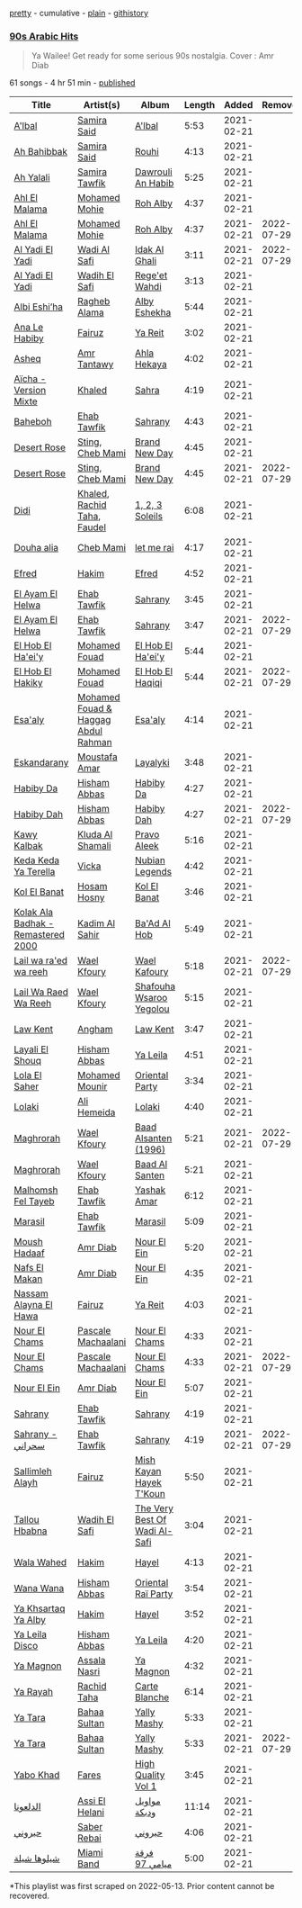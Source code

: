 [pretty](/playlists/pretty/37i9dQZF1DXaHuo0R6jTxZ.md) - cumulative - [plain](/playlists/plain/37i9dQZF1DXaHuo0R6jTxZ) - [githistory](https://github.githistory.xyz/mackorone/spotify-playlist-archive/blob/main/playlists/plain/37i9dQZF1DXaHuo0R6jTxZ)

### [90s Arabic Hits](https://open.spotify.com/playlist/37i9dQZF1DXaHuo0R6jTxZ)

> Ya Wailee! Get ready for some serious 90s nostalgia\. Cover : Amr Diab

61 songs - 4 hr 51 min - [published](https://open.spotify.com/playlist/4zHl19xHxCLRqQv5npYejX)

| Title | Artist(s) | Album | Length | Added | Removed |
|---|---|---|---|---|---|
| [A'lbal](https://open.spotify.com/track/6HwrjWRXfzSV4fKiaDOYU5) | [Samira Said](https://open.spotify.com/artist/5zHWEsVHtXWQRxPqwJdUYD) | [A'lbal](https://open.spotify.com/album/3pDNPqfo5RZHTFU5Rdw2r0) | 5:53 | 2021-02-21 |  |
| [Ah Bahibbak](https://open.spotify.com/track/4ZOwcp2U8eyz5SlOddYzIc) | [Samira Said](https://open.spotify.com/artist/5zHWEsVHtXWQRxPqwJdUYD) | [Rouhi](https://open.spotify.com/album/4qcW7uuWQxP5ueJBgXOBnr) | 4:13 | 2021-02-21 |  |
| [Ah Yalali](https://open.spotify.com/track/2IBd5hETkThd4TNKx49uoS) | [Samira Tawfik](https://open.spotify.com/artist/0Kj6hBtl4FIOs9AJOB6Yd3) | [Dawrouli An Habib](https://open.spotify.com/album/1PQ2uPvUobUfgwOedPBHFv) | 5:25 | 2021-02-21 |  |
| [Ahl El Malama](https://open.spotify.com/track/5ROxylabINxB4l9Y6vxaBt) | [Mohamed Mohie](https://open.spotify.com/artist/0kx1MvP6InHp52v64yCRx4) | [Roh Alby](https://open.spotify.com/album/09iSw6kGLKGL65mTxXUHp9) | 4:37 | 2021-02-21 |  |
| [Ahl El Malama](https://open.spotify.com/track/2YdUrPVlTpYnulFE6p5Svq) | [Mohamed Mohie](https://open.spotify.com/artist/0kx1MvP6InHp52v64yCRx4) | [Roh Alby](https://open.spotify.com/album/49bjvVv25Lp7SGu1YOZg5x) | 4:37 | 2021-02-21 | 2022-07-29 |
| [Al Yadi El Yadi](https://open.spotify.com/track/5pQdsTQ9AqO7azscRia6o4) | [Wadi Al Safi](https://open.spotify.com/artist/1ERFuXEJSygocfY6ZoMOW8) | [Idak Al Ghali](https://open.spotify.com/album/0YHvvPItIxdV4AIqwEncn0) | 3:11 | 2021-02-21 | 2022-07-29 |
| [Al Yadi El Yadi](https://open.spotify.com/track/5hiKdaRmjW8fIGECdVnFfe) | [Wadih El Safi](https://open.spotify.com/artist/3f4YDbTkTN4DzVFodIBS8Z) | [Rege'et Wahdi](https://open.spotify.com/album/6I8DNMW2zCWzt0JM2lSOzx) | 3:13 | 2021-02-21 |  |
| [Albi Eshi’ha](https://open.spotify.com/track/4xSukcHWU8LrtWSTjOInpM) | [Ragheb Alama](https://open.spotify.com/artist/6uOgBVYHvqTGAQ5iVHDVT7) | [Alby Eshekha](https://open.spotify.com/album/75u5u50zTx0gw9RwVtwt90) | 5:44 | 2021-02-21 |  |
| [Ana Le Habiby](https://open.spotify.com/track/7cjCNwAwKNjgxfjt1TzK4e) | [Fairuz](https://open.spotify.com/artist/0dwFxqYkvZLSA6U6XfQcDV) | [Ya Reit](https://open.spotify.com/album/10Vt1wAg974t1k5A8Z1jwp) | 3:02 | 2021-02-21 |  |
| [Asheq](https://open.spotify.com/track/2oru5RAnipKp3ABLrZodNM) | [Amr Tantawy](https://open.spotify.com/artist/3CGtuA8TxzMGjJ3BSyPII3) | [Ahla Hekaya](https://open.spotify.com/album/0UEaqW4PgIau35th1V7Ahv) | 4:02 | 2021-02-21 |  |
| [Aïcha \- Version Mixte](https://open.spotify.com/track/59TEwguuXqdtjUrdG5trEa) | [Khaled](https://open.spotify.com/artist/28ztjHIXceRRntmTUfnmUX) | [Sahra](https://open.spotify.com/album/0XID5D29qdqciKjMBsySwH) | 4:19 | 2021-02-21 |  |
| [Baheboh](https://open.spotify.com/track/2UuStUhhyOOOXISDgn0lMp) | [Ehab Tawfik](https://open.spotify.com/artist/7AuBGlcUaHok37yr6u963C) | [Sahrany](https://open.spotify.com/album/7lSz0EJJ5fAABoP7CVIPN5) | 4:43 | 2021-02-21 |  |
| [Desert Rose](https://open.spotify.com/track/4WhyHQ2BXi2VU1iaFbF6jv) | [Sting](https://open.spotify.com/artist/0Ty63ceoRnnJKVEYP0VQpk), [Cheb Mami](https://open.spotify.com/artist/6vZXamchcIOKzC1c3Elp4J) | [Brand New Day](https://open.spotify.com/album/1r6NoADkFvVSpyFnJjcuLe) | 4:45 | 2021-02-21 |  |
| [Desert Rose](https://open.spotify.com/track/3zYufmyv6HOuiHn1eMR6Ja) | [Sting](https://open.spotify.com/artist/0Ty63ceoRnnJKVEYP0VQpk), [Cheb Mami](https://open.spotify.com/artist/6vZXamchcIOKzC1c3Elp4J) | [Brand New Day](https://open.spotify.com/album/2lKs5704qlvP9V9muKZwqY) | 4:45 | 2021-02-21 | 2022-07-29 |
| [Didi](https://open.spotify.com/track/39GNZAuUKTvX1sSEfMUKGf) | [Khaled](https://open.spotify.com/artist/28ztjHIXceRRntmTUfnmUX), [Rachid Taha](https://open.spotify.com/artist/2URqJkDiySO0FRiAUq75FV), [Faudel](https://open.spotify.com/artist/3z7JrEEE9McrDXpYigPncZ) | [1, 2, 3 Soleils](https://open.spotify.com/album/6z2xalLZtysIZqpQJNkRUO) | 6:08 | 2021-02-21 |  |
| [Douha alia](https://open.spotify.com/track/2iz9jESHTKPur1zuTzJkru) | [Cheb Mami](https://open.spotify.com/artist/6vZXamchcIOKzC1c3Elp4J) | [let me rai](https://open.spotify.com/album/2ZjDMSjs84eCv6SVGvxExW) | 4:17 | 2021-02-21 |  |
| [Efred](https://open.spotify.com/track/2G9gFbESJG8K8PmrPrxBDI) | [Hakim](https://open.spotify.com/artist/1xCRJ0XrcQKEkjk50ILWbt) | [Efred](https://open.spotify.com/album/65MdcRzosUdJ58PtZWBqCI) | 4:52 | 2021-02-21 |  |
| [El Ayam El Helwa](https://open.spotify.com/track/2tVmbxRx2W0SN3OVXZfIGL) | [Ehab Tawfik](https://open.spotify.com/artist/7AuBGlcUaHok37yr6u963C) | [Sahrany](https://open.spotify.com/album/5uHM1w5ArPnv1foKaRqoiI) | 3:45 | 2021-02-21 |  |
| [El Ayam El Helwa](https://open.spotify.com/track/0SgNysKe6HDmTTI2WgI0oi) | [Ehab Tawfik](https://open.spotify.com/artist/7AuBGlcUaHok37yr6u963C) | [Sahrany](https://open.spotify.com/album/7lSz0EJJ5fAABoP7CVIPN5) | 3:47 | 2021-02-21 | 2022-07-29 |
| [El Hob El Ha'ei'y](https://open.spotify.com/track/3hQT53VbsScHcmOgZZs9I7) | [Mohamed Fouad](https://open.spotify.com/artist/4FzNAmPr13nex81xINu16D) | [El Hob El Ha'ei'y](https://open.spotify.com/album/1rBP7yd7cCeXPrH2CveD75) | 5:44 | 2021-02-21 |  |
| [El Hob El Hakiky](https://open.spotify.com/track/1M5rc5fRPuFPZsHEV08VLU) | [Mohamed Fouad](https://open.spotify.com/artist/4FzNAmPr13nex81xINu16D) | [El Hob El Haqiqi](https://open.spotify.com/album/6QU7hiHOoaWfpFGEDX9Ix6) | 5:44 | 2021-02-21 | 2022-07-29 |
| [Esa'aly](https://open.spotify.com/track/2BDA9qmy0Kp47nCsWWIy8O) | [Mohamed Fouad & Haggag Abdul Rahman](https://open.spotify.com/artist/2C6nBdNa0zhNWDYGtBNh6U) | [Esa'aly](https://open.spotify.com/album/08Xmbnzwl0qmaui4ystYRJ) | 4:14 | 2021-02-21 |  |
| [Eskandarany](https://open.spotify.com/track/7ASLjRJBMltLFRyDKmOdbo) | [Moustafa Amar](https://open.spotify.com/artist/138TnQ2OZ2ObFHOjKASDvC) | [Layalyki](https://open.spotify.com/album/4GrJfxi95PEpCKmi2WVZGq) | 3:48 | 2021-02-21 |  |
| [Habiby Da](https://open.spotify.com/track/5N0w2n2B3OzvBZv4WjcVyA) | [Hisham Abbas](https://open.spotify.com/artist/6OQ7sfN0G1E2pZMhYW9wjG) | [Habiby Da](https://open.spotify.com/album/4L55wqHzJVwxNDHSqapcEt) | 4:27 | 2021-02-21 |  |
| [Habiby Dah](https://open.spotify.com/track/42cnSk5u3sahzRWArTpetn) | [Hisham Abbas](https://open.spotify.com/artist/6OQ7sfN0G1E2pZMhYW9wjG) | [Habiby Dah](https://open.spotify.com/album/57HScw4eUediqybWkFEyTF) | 4:27 | 2021-02-21 | 2022-07-29 |
| [Kawy Kalbak](https://open.spotify.com/track/2OfdMNtqeQGSatCj5GEDUQ) | [Kluda Al Shamali](https://open.spotify.com/artist/12g0lOWG7yLlcKXXCxgKui) | [Pravo Aleek](https://open.spotify.com/album/3oX428wVuCAVUVTnLjrFVB) | 5:16 | 2021-02-21 |  |
| [Keda Keda Ya Terella](https://open.spotify.com/track/3wlbAd9KLt8UcaZk0Vq5XB) | [Vicka](https://open.spotify.com/artist/1DvYjKqpI2Y3xP0hsqt29n) | [Nubian Legends](https://open.spotify.com/album/2tkQvpsJdhTkF11z83PPuf) | 4:42 | 2021-02-21 |  |
| [Kol El Banat](https://open.spotify.com/track/7vkAPKkPueYzvKlZwkdRg3) | [Hosam Hosny](https://open.spotify.com/artist/5JKkcTkbVqPtw616ndmpGf) | [Kol El Banat](https://open.spotify.com/album/4oES7O54cJB2yjBXR94xhq) | 3:46 | 2021-02-21 |  |
| [Kolak Ala Badhak \- Remastered 2000](https://open.spotify.com/track/2sFFcde1ToI6DVCzvWwePM) | [Kadim Al Sahir](https://open.spotify.com/artist/5FXMkwsloHI5c05GIkWpuK) | [Ba'Ad Al Hob](https://open.spotify.com/album/2Ro807NACs4StaffbQUd8A) | 5:49 | 2021-02-21 |  |
| [Lail wa ra'ed wa reeh](https://open.spotify.com/track/3LYAlpFX0rhj6Qjk2XypDo) | [Wael Kfoury](https://open.spotify.com/artist/09A6IffSw0t8L8sfuOCVws) | [Wael Kafoury](https://open.spotify.com/album/4HDHX4mw0rAgcFEgcYWCSN) | 5:18 | 2021-02-21 | 2022-07-29 |
| [Lail Wa Raed Wa Reeh](https://open.spotify.com/track/0J49Oq7Y8O4CSbdZeEVSBT) | [Wael Kfoury](https://open.spotify.com/artist/09A6IffSw0t8L8sfuOCVws) | [Shafouha Wsaroo Yegolou](https://open.spotify.com/album/6EXBTvB64hbk2R6jtFiaVu) | 5:15 | 2021-02-21 |  |
| [Law Kent](https://open.spotify.com/track/65iXruEgoZEcCThhLWAmgU) | [Angham](https://open.spotify.com/artist/0IiR4LJwslf6HBSdk9W3Dg) | [Law Kent](https://open.spotify.com/album/7p1TAYfTv8WNTOuBz9LQXc) | 3:47 | 2021-02-21 |  |
| [Layali El Shouq](https://open.spotify.com/track/1qQzDpRp5r54W6qdCWW0VX) | [Hisham Abbas](https://open.spotify.com/artist/6OQ7sfN0G1E2pZMhYW9wjG) | [Ya Leila](https://open.spotify.com/album/651XwngqHNHNhwEsvOUL10) | 4:51 | 2021-02-21 |  |
| [Lola El Saher](https://open.spotify.com/track/5r7SAP3IBS6QlAiAaXAVJe) | [Mohamed Mounir](https://open.spotify.com/artist/6hPNpOLunxxpXVwi696pYl) | [Oriental Party](https://open.spotify.com/album/1SsqOs7d7QpS3kpuzj6IjX) | 3:34 | 2021-02-21 |  |
| [Lolaki](https://open.spotify.com/track/3U3Mg8TxGphsn6xOXGHyQl) | [Ali Hemeida](https://open.spotify.com/artist/3sJXlwYQKVSrx9BJj0o9Af) | [Lolaki](https://open.spotify.com/album/5lysbcklI2aaHzhUqPULow) | 4:40 | 2021-02-21 |  |
| [Maghrorah](https://open.spotify.com/track/0S7giBP11RxHzCAmT6Tmmi) | [Wael Kfoury](https://open.spotify.com/artist/09A6IffSw0t8L8sfuOCVws) | [Baad Alsanten \(1996\)](https://open.spotify.com/album/6dfE01af5alHgjjbepEQIA) | 5:21 | 2021-02-21 | 2022-07-29 |
| [Maghrorah](https://open.spotify.com/track/3GjTCj3ca0XlIVs6wGyWwD) | [Wael Kfoury](https://open.spotify.com/artist/09A6IffSw0t8L8sfuOCVws) | [Baad Al Santen](https://open.spotify.com/album/6XuB4Rlnkf3V0bIlaLyCVd) | 5:21 | 2021-02-21 |  |
| [Malhomsh Fel Tayeb](https://open.spotify.com/track/6amGvLtCwPRzsXvra8toV8) | [Ehab Tawfik](https://open.spotify.com/artist/7AuBGlcUaHok37yr6u963C) | [Yashak Amar](https://open.spotify.com/album/0TiLIrZnWWOfbQekPaINIi) | 6:12 | 2021-02-21 |  |
| [Marasil](https://open.spotify.com/track/3HwYcquGa3CkKV5ysbCz9l) | [Ehab Tawfik](https://open.spotify.com/artist/7AuBGlcUaHok37yr6u963C) | [Marasil](https://open.spotify.com/album/66jInZF8WwjMbWn2nuFZss) | 5:09 | 2021-02-21 |  |
| [Moush Hadaaf](https://open.spotify.com/track/3pozehDmGhW7KSCbYbDW6j) | [Amr Diab](https://open.spotify.com/artist/5abSRg0xN1NV3gLbuvX24M) | [Nour El Ein](https://open.spotify.com/album/3qZ0kZ8d3F8EpvEyx0yemA) | 5:20 | 2021-02-21 |  |
| [Nafs El Makan](https://open.spotify.com/track/2XPnzYLx2hLHVLz6REezsr) | [Amr Diab](https://open.spotify.com/artist/5abSRg0xN1NV3gLbuvX24M) | [Nour El Ein](https://open.spotify.com/album/3qZ0kZ8d3F8EpvEyx0yemA) | 4:35 | 2021-02-21 |  |
| [Nassam Alayna El Hawa](https://open.spotify.com/track/4d7DrWvGPobIFPRi84gjm0) | [Fairuz](https://open.spotify.com/artist/0dwFxqYkvZLSA6U6XfQcDV) | [Ya Reit](https://open.spotify.com/album/10Vt1wAg974t1k5A8Z1jwp) | 4:03 | 2021-02-21 |  |
| [Nour El Chams](https://open.spotify.com/track/6aza2wOUMcyM46Jx4aFHeH) | [Pascale Machaalani](https://open.spotify.com/artist/4BwpexsYvb32ZgJJsR9jP9) | [Nour El Chams](https://open.spotify.com/album/6eugJv6YMD7lrYasmyOWOf) | 4:33 | 2021-02-21 |  |
| [Nour El Chams](https://open.spotify.com/track/6YbSbT4tYkeDZ2C73Y6cWA) | [Pascale Machaalani](https://open.spotify.com/artist/4BwpexsYvb32ZgJJsR9jP9) | [Nour El Chams](https://open.spotify.com/album/0BFHsOCWhl6xlGpCFdrE2g) | 4:33 | 2021-02-21 | 2022-07-29 |
| [Nour El Ein](https://open.spotify.com/track/3ZTuYuaV1fhdNnuIBuzTYy) | [Amr Diab](https://open.spotify.com/artist/5abSRg0xN1NV3gLbuvX24M) | [Nour El Ein](https://open.spotify.com/album/3qZ0kZ8d3F8EpvEyx0yemA) | 5:07 | 2021-02-21 |  |
| [Sahrany](https://open.spotify.com/track/0Ky7MMa6YeAXNofU3F1hoe) | [Ehab Tawfik](https://open.spotify.com/artist/7AuBGlcUaHok37yr6u963C) | [Sahrany](https://open.spotify.com/album/5uHM1w5ArPnv1foKaRqoiI) | 4:19 | 2021-02-21 |  |
| [Sahrany \- سحراني](https://open.spotify.com/track/7cTkY08BuO29qI43Z3teu4) | [Ehab Tawfik](https://open.spotify.com/artist/7AuBGlcUaHok37yr6u963C) | [Sahrany](https://open.spotify.com/album/6vyMe2Tnu0oTCFRYpH3NXj) | 4:19 | 2021-02-21 | 2022-07-29 |
| [Sallimleh Alayh](https://open.spotify.com/track/2gVHZ9GmBjUX76jaI2syD7) | [Fairuz](https://open.spotify.com/artist/0dwFxqYkvZLSA6U6XfQcDV) | [Mish Kayan Hayek T'Koun](https://open.spotify.com/album/2ghb9Yy8zjyrgamm3SRzdI) | 5:50 | 2021-02-21 |  |
| [Tallou Hbabna](https://open.spotify.com/track/3vvOccEtVWGrNbPaUsyNso) | [Wadih El Safi](https://open.spotify.com/artist/3f4YDbTkTN4DzVFodIBS8Z) | [The Very Best Of Wadi Al\-Safi](https://open.spotify.com/album/2LEdgefrrQ0KRSUpT6Cnh9) | 3:04 | 2021-02-21 |  |
| [Wala Wahed](https://open.spotify.com/track/46lLvTPvCHDHKmxb33cSta) | [Hakim](https://open.spotify.com/artist/1xCRJ0XrcQKEkjk50ILWbt) | [Hayel](https://open.spotify.com/album/7aNsmE7MTPD6xH4QVCB5NW) | 4:13 | 2021-02-21 |  |
| [Wana Wana](https://open.spotify.com/track/40v2G2YDUk4oA5UZfv7evR) | [Hisham Abbas](https://open.spotify.com/artist/6OQ7sfN0G1E2pZMhYW9wjG) | [Oriental Raï Party](https://open.spotify.com/album/3LFSYJfcUd31sIirhLZd3e) | 3:54 | 2021-02-21 |  |
| [Ya Khsartaq Ya Alby](https://open.spotify.com/track/1EV6LK5yWxxCe7qtY2w0Rm) | [Hakim](https://open.spotify.com/artist/1xCRJ0XrcQKEkjk50ILWbt) | [Hayel](https://open.spotify.com/album/7aNsmE7MTPD6xH4QVCB5NW) | 3:52 | 2021-02-21 |  |
| [Ya Leila Disco](https://open.spotify.com/track/04IvZrvzumdtX3sH2AmHXG) | [Hisham Abbas](https://open.spotify.com/artist/6OQ7sfN0G1E2pZMhYW9wjG) | [Ya Leila](https://open.spotify.com/album/651XwngqHNHNhwEsvOUL10) | 4:20 | 2021-02-21 |  |
| [Ya Magnon](https://open.spotify.com/track/0Tiq0Glqoi6AFMpiLRLX8M) | [Assala Nasri](https://open.spotify.com/artist/6MQnUjIjnIOfHDFzqBJOAl) | [Ya Magnon](https://open.spotify.com/album/3hFgffTpdfDu4y3fOnOs7X) | 4:32 | 2021-02-21 |  |
| [Ya Rayah](https://open.spotify.com/track/57vLKSsU2gUirCUpUttlX2) | [Rachid Taha](https://open.spotify.com/artist/2URqJkDiySO0FRiAUq75FV) | [Carte Blanche](https://open.spotify.com/album/7focbr8gdZ0kgWDueX6rrF) | 6:14 | 2021-02-21 |  |
| [Ya Tara](https://open.spotify.com/track/1qzVBmXs4OeL8nwl7bZIMf) | [Bahaa Sultan](https://open.spotify.com/artist/2KJgliIl1dMyeOMyCcnYv7) | [Yally Mashy](https://open.spotify.com/album/3axL9aPebifeaGhmtmPbKM) | 5:33 | 2021-02-21 |  |
| [Ya Tara](https://open.spotify.com/track/2mDZL9UPXkxuQujnuLPoZi) | [Bahaa Sultan](https://open.spotify.com/artist/2KJgliIl1dMyeOMyCcnYv7) | [Yally Mashy](https://open.spotify.com/album/14nSahDkxSak6Boa5dZnVX) | 5:33 | 2021-02-21 | 2022-07-29 |
| [Yabo Khad](https://open.spotify.com/track/6RxNHl2RBomzslMDUCej8y) | [Fares](https://open.spotify.com/artist/501dBaY3hLn5aEWoOZha1k) | [High Quality Vol 1](https://open.spotify.com/album/1vQWKCqtIJjJYaJlKtFWxN) | 3:45 | 2021-02-21 |  |
| [الدلعونا](https://open.spotify.com/track/7ey7KJqVGCsKDvnMNYHMnq) | [Assi El Helani](https://open.spotify.com/artist/7Awwm6soGOr1umJYw53xdT) | [مواويل ودبكة](https://open.spotify.com/album/7q7fTrlnMQzFMwQbka1E0v) | 11:14 | 2021-02-21 |  |
| [حيروني](https://open.spotify.com/track/0aphoVsfQe72HP7fJUWCp5) | [Saber Rebai](https://open.spotify.com/artist/7Fqe0QpkJOM26wbeHGEKbD) | [حيروني](https://open.spotify.com/album/6U2vDTuxqL4GNG5aFnAhI5) | 4:06 | 2021-02-21 |  |
| [شيلوها شيلة](https://open.spotify.com/track/3iYoF9GwlwE3G4ENzgTXAE) | [Miami Band](https://open.spotify.com/artist/7urgxIOb5HPPtP2ZL86BU0) | [فرقة ميامي 97](https://open.spotify.com/album/4UTxsJ5iFvHIRh8ZOPMOIQ) | 5:00 | 2021-02-21 |  |

\*This playlist was first scraped on 2022-05-13. Prior content cannot be recovered.
